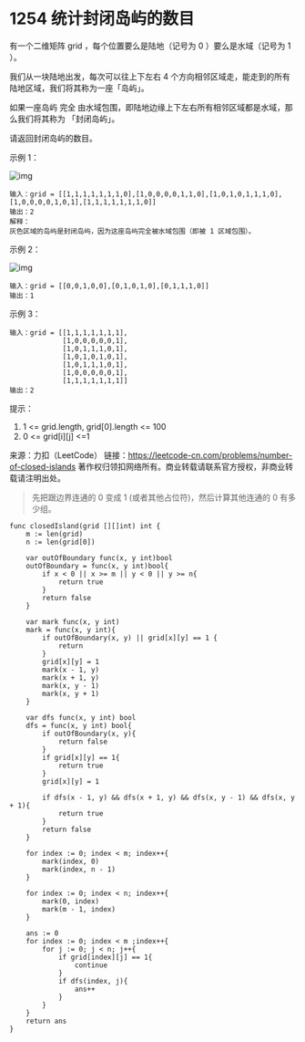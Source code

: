# 1254 统计封闭岛屿的数目

有一个二维矩阵 grid ，每个位置要么是陆地（记号为 0 ）要么是水域（记号为 1 ）。

我们从一块陆地出发，每次可以往上下左右 4 个方向相邻区域走，能走到的所有陆地区域，我们将其称为一座「岛屿」。

如果一座岛屿 完全 由水域包围，即陆地边缘上下左右所有相邻区域都是水域，那么我们将其称为 「封闭岛屿」。

请返回封闭岛屿的数目。

示例 1：

![img](https://assets.leetcode-cn.com/aliyun-lc-upload/uploads/2019/11/07/sample_3_1610.png)

```text
输入：grid = [[1,1,1,1,1,1,1,0],[1,0,0,0,0,1,1,0],[1,0,1,0,1,1,1,0],[1,0,0,0,0,1,0,1],[1,1,1,1,1,1,1,0]]
输出：2
解释：
灰色区域的岛屿是封闭岛屿，因为这座岛屿完全被水域包围（即被 1 区域包围）。
```

示例 2：

![img](https://assets.leetcode-cn.com/aliyun-lc-upload/uploads/2019/11/07/sample_4_1610.png)

```text
输入：grid = [[0,0,1,0,0],[0,1,0,1,0],[0,1,1,1,0]]
输出：1
```

示例 3：

```text
输入：grid = [[1,1,1,1,1,1,1],
             [1,0,0,0,0,0,1],
             [1,0,1,1,1,0,1],
             [1,0,1,0,1,0,1],
             [1,0,1,1,1,0,1],
             [1,0,0,0,0,0,1],
             [1,1,1,1,1,1,1]]
输出：2
```

提示：

1. 1 <= grid.length, grid[0].length <= 100
2. 0 <= grid[i][j] <=1

来源：力扣（LeetCode）
链接：<https://leetcode-cn.com/problems/number-of-closed-islands>
著作权归领扣网络所有。商业转载请联系官方授权，非商业转载请注明出处。

> 先把跟边界连通的 0 变成 1 (或者其他占位符)，然后计算其他连通的 0 有多少组。

```golang
func closedIsland(grid [][]int) int {
    m := len(grid)
    n := len(grid[0])

    var outOfBoundary func(x, y int)bool
    outOfBoundary = func(x, y int)bool{
        if x < 0 || x >= m || y < 0 || y >= n{
            return true
        }
        return false
    }

    var mark func(x, y int)
    mark = func(x, y int){
        if outOfBoundary(x, y) || grid[x][y] == 1 {
            return
        }
        grid[x][y] = 1
        mark(x - 1, y)
        mark(x + 1, y)
        mark(x, y - 1)
        mark(x, y + 1)
    }

    var dfs func(x, y int) bool
    dfs = func(x, y int) bool{
        if outOfBoundary(x, y){
            return false
        }
        if grid[x][y] == 1{
            return true
        }
        grid[x][y] = 1

        if dfs(x - 1, y) && dfs(x + 1, y) && dfs(x, y - 1) && dfs(x, y + 1){
            return true
        }
        return false
    }

    for index := 0; index < m; index++{
        mark(index, 0)
        mark(index, n - 1)
    }

    for index := 0; index < n; index++{
        mark(0, index)
        mark(m - 1, index)
    }

    ans := 0
    for index := 0; index < m ;index++{
        for j := 0; j < n; j++{
            if grid[index][j] == 1{
                continue
            }
            if dfs(index, j){
                ans++
            }
        }
    }
    return ans
}
```
